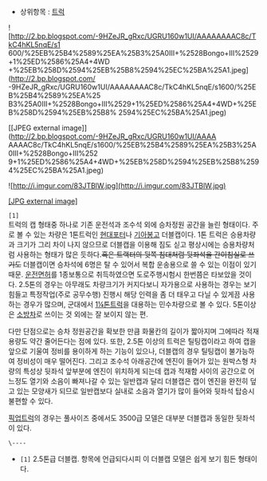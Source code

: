   * 상위항목 : [트럭](%ED%8A%B8%EB%9F%AD.md)  

![http://2.bp.blogspot.com/-9HZeJR_gRxc/UGRU160w1UI/AAAAAAAAC8c/TkC4hKL5nqE/s1
600/%25EB%25B4%2589%25EA%25B3%25A0III+%2528Bongo+III%2529+1%25ED%2586%25A4+4WD
+%25EB%258D%2594%25EB%25B8%2594%25EC%25BA%25A1.jpeg](http://2.bp.blogspot.com/
-9HZeJR_gRxc/UGRU160w1UI/AAAAAAAAC8c/TkC4hKL5nqE/s1600/%25EB%25B4%2589%25EA%25
B3%25A0III+%2528Bongo+III%2529+1%25ED%2586%25A4+4WD+%25EB%258D%2594%25EB%25B8%
2594%25EC%25BA%25A1.jpeg)

[[JPEG external image]](http://2.bp.blogspot.com/-9HZeJR_gRxc/UGRU160w1UI/AAAA
AAAAC8c/TkC4hKL5nqE/s1600/%25EB%25B4%2589%25EA%25B3%25A0III+%2528Bongo+III%252
9+1%25ED%2586%25A4+4WD+%25EB%258D%2594%25EB%25B8%2594%25EC%25BA%25A1.jpeg)

![http://i.imgur.com/83JTBlW.jpg](http://i.imgur.com/83JTBlW.jpg)

[[JPG external image]](http://i.imgur.com/83JTBlW.jpg)

  
`[1]`  
트럭의 캡 형태중 하나로 기존 운전석과 조수석 외에 승차정원 공간을 늘린 형태이다. 주로 볼 수 있는 차량은 1톤트럭인 [현대포터](%ED%98%84%EB%8C%80%20%ED%8F%AC%ED%84%B0.md)나 [기아봉고](%EA%B8%B0%EC%95%84%20%EB%B4%89%EA%B3%A0.md) 더블캡이다. 1톤 트럭은 승용차량과 크기가 그리
차이 나지 않으므로 더블캡을 이용해 짐도 싣고 평상시에는 승용차량처럼 사용하는 형태가 많은 듯하다.<del>혹은 트랙터의 뒷쪽 침대처럼
뒷좌석을 간이침실로 쓰기도</del> 더블캡이면 승차석에 6명은 탈 수 있어서 복합 운송용으로 쓸 수 있는 이점이 있기 때문.
[운전면허](%EC%9A%B4%EC%A0%84%EB%A9%B4%ED%97%88.md)를 1종보통으로 취득하였으면 도로주행시험시 한번쯤은
타보았을 것이다. 2.5톤의 경우는 아무래도 차량크기가 커지다보니 자가용으로 사용하는 경우는 보기 힘들고 특정작업(주로 공무수행) 진행시
해당 인력을 좀 더 태우고 다닐 수 있게끔 사용하는 경우가 많으며, 군대에서 [1¼톤트럭](1%C2%BC%ED%86%A4%20%ED%8A%B8%EB%9F%AD.md)을 대용하는 민수차량으로 볼 수 있다. 5톤이상은
[소방차](%EC%86%8C%EB%B0%A9%EC%B0%A8.md)로 쓰이는 것 외에는 잘 보이지 않는 편.

다만 단점으로는 승차 정원공간을 확보한 만큼 화물칸의 길이가 짧아지며 그에따라 적재용량도 약간 줄어든다는 점에 있다. 또한, 2.5톤 이상의
트럭은 틸팅캡이라고 하여 캡을 앞으로 기울여 정비를 용이하게 하는 기능이 있으나, 더블캡의 경우 틸팅캡이 불가능하여 정비성이 매우 떨어진다.
그리고 조수석 아래공간에 엔진이 들어가 있는 원박스형 차량의 특성상 뒷좌석 앞부분에 엔진이 위치하게 되는데 캡과 적재함 사이의 공간으로
어느정도 열기와 소음이 빠져나갈 수 있는 일반캡과 달리 더블캡은 캡이 엔진을 완전히 덮고 있는 모양새가 되므로 일반캡보다 실내로 소음과
열기가 많이 들어와 뒷좌석 탑승시 불편할 수 있다.

[픽업트럭](%ED%94%BD%EC%97%85%ED%8A%B8%EB%9F%AD.md)의 경우는 풀사이즈 중에서도 3500급 모델은
대부분 더블캡과 동일한 뒷좌석이 있다.

`\----`

  * `[1]` 2.5톤급 더블캡. 항목에 언급되다시피 이 더블캡 모델은 쉽게 보기 힘든 형태이다.

